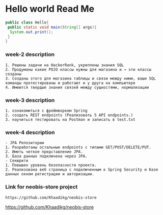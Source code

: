 <h1>Hello world Read Me</h1>

```java
public class Hello{
 public static void main(String[] args){
  System.out.print();
 }
}
```
<h3>week-2 description</h3>

```
1. Решены задачи на HackerRank, укреплены знания SQL
2. Продуманы какие POJO классы нужны для магазина и → эти классы созданы
3. Созданы этого для магазина таблицы и связи между ними, ваши SQL команды протестированы и работают и у друга на компьютере
4. Имеются твердые знания связей между сущностями, нормализации
```
<h3>week-3 description</h3>

```
1. ознакомиться с фреймворком Spring
2. создать REST endpoints (Реализовать 5 API endpoints.)
3. научиться тестировать на Postman и записать в test.txt
```
<h3>week-4 description</h3>

```
- JPA Репозитории
1. Разработаны остальные endpoints c типами GET/POST/DELETE/PUT.
2. Иметь четкое представление JPA.
3. База данных подключена через JPA.
- Секюрити
1. Повышен уровень безопасности проекта.
2. Реализована веб страница с подключенным к Spring Security и базе данных окном регистрации и авторизации.
```
<h3>Link for neobis-store project</h3>

```
https://github.com/Khaadikg/neobis-store
```
<a>https://github.com/Khaadikg/neobis-store</a>

